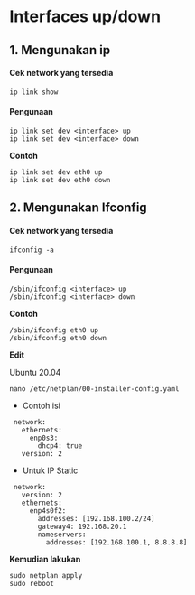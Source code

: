 # Interfaces up/down
## 1. Mengunakan ip

#### Cek network yang tersedia

    ip link show

#### Pengunaan
    ip link set dev <interface> up
    ip link set dev <interface> down

**Contoh**

    ip link set dev eth0 up
    ip link set dev eth0 down

## 2. Mengunakan Ifconfig

#### Cek network yang tersedia
    ifconfig -a

#### Pengunaan

    /sbin/ifconfig <interface> up
    /sbin/ifconfig <interface> down

**Contoh**

    /sbin/ifconfig eth0 up
    /sbin/ifconfig eth0 down


**Edit**

Ubuntu 20.04

    nano /etc/netplan/00-installer-config.yaml

* Contoh isi
```
 network:
   ethernets:
     enp0s3:
       dhcp4: true
   version: 2
```
* Untuk IP Static
```
 network:
   version: 2
   ethernets:
     enp4s0f2:
       addresses: [192.168.100.2/24]
       gateway4: 192.168.20.1
       nameservers:
         addresses: [192.168.100.1, 8.8.8.8]
```

**Kemudian lakukan**

    sudo netplan apply
    sudo reboot